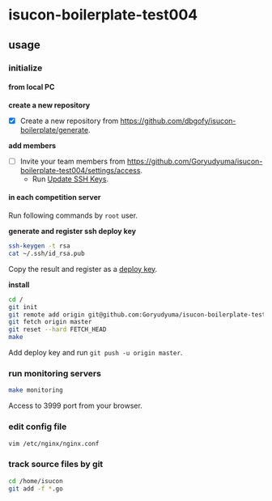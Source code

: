 # isucon-boilerplate-test004

## usage

### initialize

#### from local PC

**create a new repository**

- [x] Create a new repository from https://github.com/dbgofy/isucon-boilerplate/generate.

**add members**

- [ ] Invite your team members from https://github.com/Goryudyuma/isucon-boilerplate-test004/settings/access.
  - Run [Update SSH Keys](https://github.com/Goryudyuma/isucon-boilerplate-test004/actions?query=workflow%3A%22Update+SSH+Keys%22).

#### in each competition server 

Run following commands by `root` user.

**generate and register ssh deploy key**

```bash
ssh-keygen -t rsa
cat ~/.ssh/id_rsa.pub
```

Copy the result and register as a [deploy key](https://github.com/Goryudyuma/isucon-boilerplate-test004/settings/keys/new).

**install**

```bash
cd /
git init
git remote add origin git@github.com:Goryudyuma/isucon-boilerplate-test004.git
git fetch origin master
git reset --hard FETCH_HEAD
make
```

Add deploy key and run `git push -u origin master`.

### run monitoring servers

```bash
make monitoring
```

Access to 3999 port from your browser.

### edit config file

```bash
vim /etc/nginx/nginx.conf
```

### track source files by git

```bash
cd /home/isucon
git add -f *.go
```
